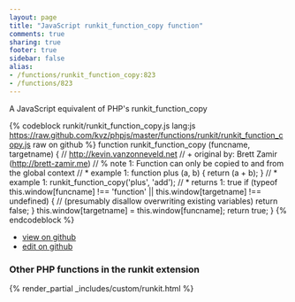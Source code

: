 ```yaml
---
layout: page
title: "JavaScript runkit_function_copy function"
comments: true
sharing: true
footer: true
sidebar: false
alias:
- /functions/runkit_function_copy:823
- /functions/823
---
```

<!-- Generated by Rakefile:build -->
A JavaScript equivalent of PHP's runkit_function_copy

{% codeblock runkit/runkit_function_copy.js lang:js https://raw.github.com/kvz/phpjs/master/functions/runkit/runkit_function_copy.js raw on github %}
function runkit_function_copy (funcname, targetname) {
    // http://kevin.vanzonneveld.net
    // +   original by: Brett Zamir (http://brett-zamir.me)
    // %          note 1: Function can only be copied to and from the global context
    // *     example 1: function plus (a, b) { return (a + b); }
    // *     example 1: runkit_function_copy('plus', 'add');
    // *     returns 1: true
    if (typeof this.window[funcname] !== 'function' || this.window[targetname] !== undefined) { //  (presumably disallow overwriting existing variables)
        return false;
    }
    this.window[targetname] = this.window[funcname];
    return true;
}
{% endcodeblock %}

 - [view on github](https://github.com/kvz/phpjs/blob/master/functions/runkit/runkit_function_copy.js)
 - [edit on github](https://github.com/kvz/phpjs/edit/master/functions/runkit/runkit_function_copy.js)

### Other PHP functions in the runkit extension
{% render_partial _includes/custom/runkit.html %}
